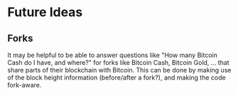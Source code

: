 # Future Ideas
## Forks
It may be helpful to be able to answer questions like "How many Bitcoin Cash do I have, and where?"
for forks like Bitcoin Cash, Bitcoin Gold, ... that share parts of their blockchain with Bitcoin.
This can be done by making use of the block height information (before/after a fork?), and making the
code fork-aware.